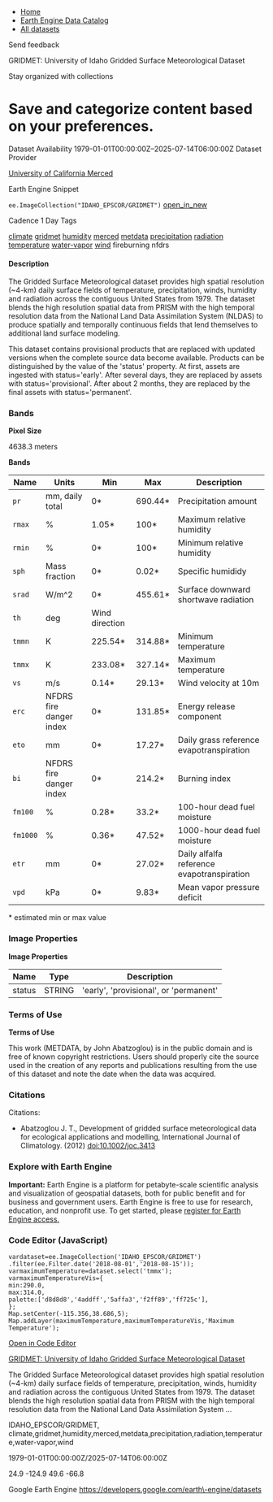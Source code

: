 



* [Home](https://developers.google.com/)
* [Earth Engine Data Catalog](https://developers.google.com/earth-engine/datasets)
* [All datasets](https://developers.google.com/earth-engine/datasets/catalog)





 
 
 Send feedback
 
 

GRIDMET: University of Idaho Gridded Surface Meteorological Dataset


 
 Stay organized with collections
 

 
 Save and categorize content based on your preferences.
=====================================================================================================================================================================








Dataset Availability
1979\-01\-01T00:00:00Z–2025\-07\-14T06:00:00Z
Dataset Provider


[University of California Merced](http://www.climatologylab.org/gridmet.html)



Earth Engine Snippet


`ee.ImageCollection("IDAHO_EPSCOR/GRIDMET")` 
[open\_in\_new](https://code.earthengine.google.com/?scriptPath=Examples:Datasets/IDAHO_EPSCOR/IDAHO_EPSCOR_GRIDMET)





Cadence
1 Day
Tags


[climate](/earth-engine/datasets/tags/climate)
[gridmet](/earth-engine/datasets/tags/gridmet)
[humidity](/earth-engine/datasets/tags/humidity)
[merced](/earth-engine/datasets/tags/merced)
[metdata](/earth-engine/datasets/tags/metdata)
[precipitation](/earth-engine/datasets/tags/precipitation)
[radiation](/earth-engine/datasets/tags/radiation)
[temperature](/earth-engine/datasets/tags/temperature)
[water\-vapor](/earth-engine/datasets/tags/water-vapor)
[wind](/earth-engine/datasets/tags/wind)
fireburning
nfdrs








#### Description



The Gridded Surface Meteorological dataset provides
high spatial resolution (\~4\-km) daily surface fields of temperature,
precipitation, winds, humidity and radiation across the contiguous
United States from 1979\. The dataset blends the high resolution
spatial data from PRISM with the high temporal resolution data
from the National Land Data Assimilation System (NLDAS) to produce
spatially and temporally continuous fields that lend themselves
to additional land surface modeling.


This dataset contains provisional products that are replaced with
updated versions when the complete source data become available.
Products can be distinguished by the value of the 'status' property.
At first, assets are ingested with status\='early'. After several
days, they are replaced by assets with status\='provisional'.
After about 2 months, they are replaced by the final assets with
status\='permanent'.





### Bands



**Pixel Size**
  
4638\.3 meters



**Bands**




| Name | Units | Min | Max | Description |
| --- | --- | --- | --- | --- |
| `pr` | mm, daily total | 0\* | 690\.44\* | Precipitation amount |
| `rmax` | % | 1\.05\* | 100\* | Maximum relative humidity |
| `rmin` | % | 0\* | 100\* | Minimum relative humidity |
| `sph` | Mass fraction | 0\* | 0\.02\* | Specific humididy |
| `srad` | W/m^2 | 0\* | 455\.61\* | Surface downward shortwave radiation |
| `th` | deg | Wind direction |
| `tmmn` | K | 225\.54\* | 314\.88\* | Minimum temperature |
| `tmmx` | K | 233\.08\* | 327\.14\* | Maximum temperature |
| `vs` | m/s | 0\.14\* | 29\.13\* | Wind velocity at 10m |
| `erc` | NFDRS fire danger index | 0\* | 131\.85\* | Energy release component |
| `eto` | mm | 0\* | 17\.27\* | Daily grass reference evapotranspiration |
| `bi` | NFDRS fire danger index | 0\* | 214\.2\* | Burning index |
| `fm100` | % | 0\.28\* | 33\.2\* | 100\-hour dead fuel moisture |
| `fm1000` | % | 0\.36\* | 47\.52\* | 1000\-hour dead fuel moisture |
| `etr` | mm | 0\* | 27\.02\* | Daily alfalfa reference evapotranspiration |
| `vpd` | kPa | 0\* | 9\.83\* | Mean vapor pressure deficit |


 \* estimated min or max value


### Image Properties


**Image Properties**




| Name | Type | Description |
| --- | --- | --- |
| status | STRING | 'early', 'provisional', or 'permanent' |




### Terms of Use


**Terms of Use**


This work (METDATA, by John Abatzoglou) is in the public
domain and is free of known copyright restrictions. Users should
properly cite the source used in the creation of any reports and
publications resulting from the use of this dataset and note the
date when the data was acquired.




### Citations



Citations:
* Abatzoglou J. T., Development of gridded surface meteorological
data for ecological applications and modelling, International Journal
of Climatology. (2012\) [doi:10\.1002/joc.3413](https://doi.org/10.1002/joc.3413)





### Explore with Earth Engine


**Important:** 
 Earth Engine is a platform for petabyte\-scale scientific analysis and visualization of
 geospatial datasets, both for public benefit and for business and government users.
 Earth Engine is free to use for research, education, and nonprofit use. To get started, please
 [register for Earth Engine access.](https://console.cloud.google.com/earth-engine)



### Code Editor (JavaScript)



```
vardataset=ee.ImageCollection('IDAHO_EPSCOR/GRIDMET')
.filter(ee.Filter.date('2018-08-01','2018-08-15'));
varmaximumTemperature=dataset.select('tmmx');
varmaximumTemperatureVis={
min:290.0,
max:314.0,
palette:['d8d8d8','4addff','5affa3','f2ff89','ff725c'],
};
Map.setCenter(-115.356,38.686,5);
Map.addLayer(maximumTemperature,maximumTemperatureVis,'Maximum Temperature');
```



[Open in Code Editor](https://code.earthengine.google.com/?scriptPath=Examples:Datasets/IDAHO_EPSCOR/IDAHO_EPSCOR_GRIDMET)


[GRIDMET: University of Idaho Gridded Surface Meteorological Dataset](/earth-engine/datasets/catalog/IDAHO_EPSCOR_GRIDMET)

The Gridded Surface Meteorological dataset provides high spatial resolution (\~4\-km) daily surface fields of temperature, precipitation, winds, humidity and radiation across the contiguous United States from 1979\. The dataset blends the high resolution spatial data from PRISM with the high temporal resolution data from the National Land Data Assimilation System …

 IDAHO\_EPSCOR/GRIDMET,
 climate,gridmet,humidity,merced,metdata,precipitation,radiation,temperature,water\-vapor,wind

1979\-01\-01T00:00:00Z/2025\-07\-14T06:00:00Z



 24\.9 \-124\.9 49\.6 \-66\.8
 



Google Earth Engine
https://developers.google.com/earth\-engine/datasets








